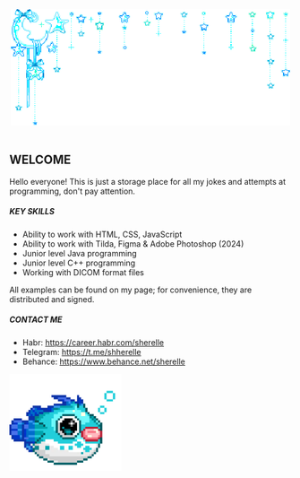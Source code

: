 <div align="center">
  <img src="moon.gif" alt="moon">
	<br>
	<br>
</div>

## WELCOME

Hello everyone! This is just a storage place for all my jokes and attempts at programming, don't pay attention.

##### KEY SKILLS #####
* Ability to work with HTML, CSS, JavaScript
* Ability to work with Tilda, Figma & Adobe Photoshop (2024)
* Junior level Java programming
* Junior level C++ programming
* Working with DICOM format files

All examples can be found on my page; for convenience, they are distributed and signed.

##### CONTACT ME #####
* Habr: https://career.habr.com/sherelle
* Telegram: https://t.me/shherelle
* Behance: https://www.behance.net/sherelle

<img src="fish.gif" align="left" width="200">
